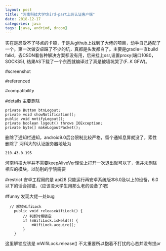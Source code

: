 ```yaml
---
layout: post
title: "河南科技大学third-part上网认证客户端"
date: 2018-12-17
categories: java
tags: [java, andriod, drcom]
---
```


实在是忍受不了哆点的卡顿，于是从github上找到了大佬的项目，动手自己适配了一个。第一次做安卓踩了不少的坑，真都是头发都白了。主要是gradle一直build falid，去CSDN看各种解决方案都没有用，后来挂上ssr,设置proxy(端口1080，SOCKS5), 结果AS下载了一个东西就编译过了真是被墙坑哭了(F..K GFW)。

#screenshot

#referenced

#compatibility

#details
主要删除
~~~
private Button btnLogout;
private void showNotification();
public void notifyLogout();
private boolean logout() throws IOException;
private byte[] makeLogoutPacket();
~~~
删除了通知栏通知，android9.0后台限制比较严格，留个通知息屏就没了，索性删除了
河科大的认证服务器地址为
~~~
210.43.0.195
~~~
河南科技大学并不需要keepAliveVer理论上打开一次退出就可以了，但并未删除相应的模块，以防别的学院需要

#restrict
安卓工程用的是 api28 只能运行再安卓系统版本6.0及以上的设备，6.0以下的话会报错。（应该没大学生用那么老的设备了吧）

#funny
发现大佬一处bug
~~~
  // 解锁WifiLock
    public void releaseWifiLock() {
        // 判断时候锁定
        if (mWifiLock.isHeld()) {
            mWifiLock.acquire();
        }
    }
~~~
这里解锁应该是 mWifiLock.release() 不太重要所以抱着不打扰的心态并没有提pr